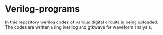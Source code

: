 # Verilog-programs

In this repository werilog codes of various digital circuits is being uploaded. The codes are written using iverilog and gtkwave for waveform analysis.
